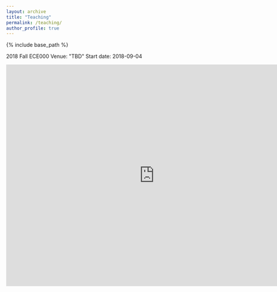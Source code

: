 ```yaml
---
layout: archive
title: "Teaching"
permalink: /teaching/
author_profile: true
---
```


{% include base_path %}

2018 Fall ECE000 Venue: "TBD" Start date: 2018-09-04


<div>
	<iframe src="https://calendar.google.com/calendar/embed?title=Calender&amp;height=600&amp;wkst=2&amp;bgcolor=%23ffffff&amp;src=njit.edu_ghtq7q178tvrr0i0v4g9e1jfek%40group.calendar.google.com&amp;color=%23853104&amp;ctz=America%2FNew_York" style="border-width:0" width="800" height="600" frameborder="0" scrolling="no"></iframe>
</div>